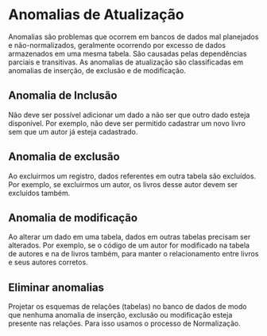 # Anomalias de Atualização

Anomalias são problemas que ocorrem em bancos de dados mal planejados e não-normalizados, geralmente ocorrendo por excesso de dados armazenados em uma mesma tabela.
São causadas pelas dependências parciais e transitivas.
As anomalias de atualização são classificadas em anomalias de inserção, de exclusão e de modificação.

## Anomalia de Inclusão 

Não deve ser possível adicionar um dado a não ser que outro dado esteja disponível. Por exemplo, não deve ser permitido cadastrar um novo livro sem que um autor já esteja cadastrado.

## Anomalia de exclusão

Ao excluirmos um registro, dados referentes em outra tabela são excluídos. Por exemplo, se excluirmos um autor, os livros desse autor devem ser excluídos também.

## Anomalia de modificação

Ao alterar um dado em uma tabela, dados em outras tabelas precisam ser alterados. Por exemplo, se o código de um autor for modificado na tabela de autores e na de livros também, para manter o relacionamento entre livros e seus autores corretos.

## Eliminar anomalias

Projetar os esquemas de relações (tabelas) no banco de dados de modo que nenhuma anomalia de inserção, exclusão ou modificação esteja presente nas relações. Para isso usamos o processo de Normalização.
